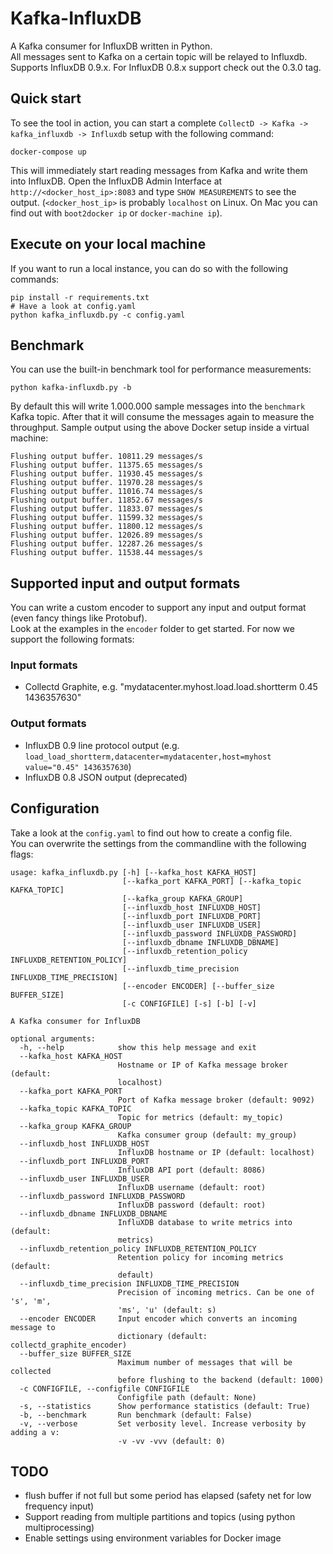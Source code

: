 Kafka-InfluxDB
==============

A Kafka consumer for InfluxDB written in Python.  
All messages sent to Kafka on a certain topic will be relayed to Influxdb.  
Supports InfluxDB 0.9.x. For InfluxDB 0.8.x support check out the 0.3.0 tag.

## Quick start

To see the tool in action, you can start a complete `CollectD -> Kafka -> kafka_influxdb -> Influxdb` setup with the following command:

    docker-compose up

This will immediately start reading messages from Kafka and write them into InfluxDB.
Open the InfluxDB Admin Interface at `http://<docker_host_ip>:8083` and type `SHOW MEASUREMENTS` to see the output.
 (`<docker_host_ip>` is probably `localhost` on Linux. On Mac you can find out with `boot2docker ip` or `docker-machine ip`).

## Execute on your local machine

If you want to run a local instance, you can do so with the following commands:

    pip install -r requirements.txt
    # Have a look at config.yaml
    python kafka_influxdb.py -c config.yaml

## Benchmark

You can use the built-in benchmark tool for performance measurements:

    python kafka-influxdb.py -b

By default this will write 1.000.000 sample messages into the `benchmark` Kafka topic.
After that it will consume the messages again to measure the throughput.
Sample output using the above Docker setup inside a virtual machine:

    Flushing output buffer. 10811.29 messages/s
    Flushing output buffer. 11375.65 messages/s
    Flushing output buffer. 11930.45 messages/s
    Flushing output buffer. 11970.28 messages/s
    Flushing output buffer. 11016.74 messages/s
    Flushing output buffer. 11852.67 messages/s
    Flushing output buffer. 11833.07 messages/s
    Flushing output buffer. 11599.32 messages/s
    Flushing output buffer. 11800.12 messages/s
    Flushing output buffer. 12026.89 messages/s
    Flushing output buffer. 12287.26 messages/s
    Flushing output buffer. 11538.44 messages/s


## Supported input and output formats

You can write a custom encoder to support any input and output format (even fancy things like Protobuf).  
Look at the examples in the `encoder` folder to get started. For now we support the following formats:  

### Input formats

* Collectd Graphite, e.g. "mydatacenter.myhost.load.load.shortterm 0.45 1436357630"

### Output formats

* InfluxDB 0.9 line protocol output (e.g. `load_load_shortterm,datacenter=mydatacenter,host=myhost value="0.45" 1436357630`)
* InfluxDB 0.8 JSON output (deprecated)

## Configuration

Take a look at the `config.yaml` to find out how to create a config file.  
You can overwrite the settings from the commandline with the following flags:  

    usage: kafka_influxdb.py [-h] [--kafka_host KAFKA_HOST]
                             [--kafka_port KAFKA_PORT] [--kafka_topic KAFKA_TOPIC]
                             [--kafka_group KAFKA_GROUP]
                             [--influxdb_host INFLUXDB_HOST]
                             [--influxdb_port INFLUXDB_PORT]
                             [--influxdb_user INFLUXDB_USER]
                             [--influxdb_password INFLUXDB_PASSWORD]
                             [--influxdb_dbname INFLUXDB_DBNAME]
                             [--influxdb_retention_policy INFLUXDB_RETENTION_POLICY]
                             [--influxdb_time_precision INFLUXDB_TIME_PRECISION]
                             [--encoder ENCODER] [--buffer_size BUFFER_SIZE]
                             [-c CONFIGFILE] [-s] [-b] [-v]

    A Kafka consumer for InfluxDB

    optional arguments:
      -h, --help            show this help message and exit
      --kafka_host KAFKA_HOST
                            Hostname or IP of Kafka message broker (default:
                            localhost)
      --kafka_port KAFKA_PORT
                            Port of Kafka message broker (default: 9092)
      --kafka_topic KAFKA_TOPIC
                            Topic for metrics (default: my_topic)
      --kafka_group KAFKA_GROUP
                            Kafka consumer group (default: my_group)
      --influxdb_host INFLUXDB_HOST
                            InfluxDB hostname or IP (default: localhost)
      --influxdb_port INFLUXDB_PORT
                            InfluxDB API port (default: 8086)
      --influxdb_user INFLUXDB_USER
                            InfluxDB username (default: root)
      --influxdb_password INFLUXDB_PASSWORD
                            InfluxDB password (default: root)
      --influxdb_dbname INFLUXDB_DBNAME
                            InfluXDB database to write metrics into (default:
                            metrics)
      --influxdb_retention_policy INFLUXDB_RETENTION_POLICY
                            Retention policy for incoming metrics (default:
                            default)
      --influxdb_time_precision INFLUXDB_TIME_PRECISION
                            Precision of incoming metrics. Can be one of 's', 'm',
                            'ms', 'u' (default: s)
      --encoder ENCODER     Input encoder which converts an incoming message to
                            dictionary (default: collectd_graphite_encoder)
      --buffer_size BUFFER_SIZE
                            Maximum number of messages that will be collected
                            before flushing to the backend (default: 1000)
      -c CONFIGFILE, --configfile CONFIGFILE
                            Configfile path (default: None)
      -s, --statistics      Show performance statistics (default: True)
      -b, --benchmark       Run benchmark (default: False)
      -v, --verbose         Set verbosity level. Increase verbosity by adding a v:
                            -v -vv -vvv (default: 0)

## TODO

* flush buffer if not full but some period has elapsed (safety net for low frequency input)
* Support reading from multiple partitions and topics (using python multiprocessing)
* Enable settings using environment variables for Docker image
